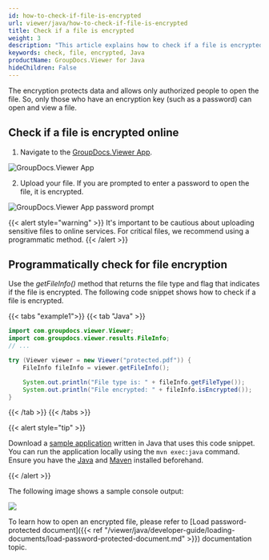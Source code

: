 ```yaml
---
id: how-to-check-if-file-is-encrypted
url: viewer/java/how-to-check-if-file-is-encrypted
title: Check if a file is encrypted
weight: 3
description: "This article explains how to check if a file is encrypted using Java with GroupDocs.Viewer for Java."
keywords: check, file, encrypted, Java
productName: GroupDocs.Viewer for Java
hideChildren: False
---
```


The encryption protects data and allows only authorized people to open the file. So, only those who have an encryption key (such as a password) can open and view a file.

## Check if a file is encrypted online

1. Navigate to the [GroupDocs.Viewer App](https://products.groupdocs.app/viewer/total). 

![GroupDocs.Viewer App](/viewer/java/images/developer-guide/retrieving-document-information/how-to-check-if-file-is-encrypted/viewe-app-upload-file.png)

2. Upload your file. If you are prompted to enter a password to open the file, it is encrypted.

![GroupDocs.Viewer App password prompt](/viewer/java/images/developer-guide/retrieving-document-information/how-to-check-if-file-is-encrypted/viewe-app-password-prompt.png)

{{< alert style="warning" >}}
It's important to be cautious about uploading sensitive files to online services. For critical files, we recommend using a programmatic method.
{{< /alert >}}

## Programmatically check for file encryption

Use the _getFileInfo()_ method that returns the file type and flag that indicates if the file is encrypted. The following code snippet shows how to check if a file is encrypted. 

{{< tabs "example1">}}
{{< tab "Java" >}}
```java
import com.groupdocs.viewer.Viewer;
import com.groupdocs.viewer.results.FileInfo;
// ...

try (Viewer viewer = new Viewer("protected.pdf")) {
    FileInfo fileInfo = viewer.getFileInfo();

    System.out.println("File type is: " + fileInfo.getFileType());
    System.out.println("File encrypted: " + fileInfo.isEncrypted());
}
```
{{< /tab >}}
{{< /tabs >}}

{{< alert style="tip" >}}

Download a [sample application](/viewer/java/sample-apps/developer-guide/retrieving-document-information/how-to-check-if-file-is-encrypted/how-to-check-if-file-is-encrypted.zip) written in Java that uses this code snippet. You can run the application locally using the `mvn exec:java` command. Ensure you have the [Java](https://www.oracle.com/java/technologies/downloads/) and [Maven](https://maven.apache.org/download.cgi) installed beforehand.

{{< /alert >}}

The following image shows a sample console output:

![](/viewer/java/images/how-to-check-if-file-is-encrypted.png)

To learn how to open an encrypted file, please refer to [Load password-protected document]({{< ref "/viewer/java/developer-guide/loading-documents/load-password-protected-document.md" >}}) documentation topic.
